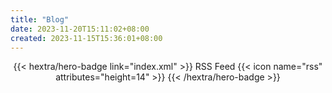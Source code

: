 ```yaml
---
title: "Blog"
date: 2023-11-20T15:11:02+08:00
created: 2023-11-15T15:36:01+08:00
---
```

<div style="text-align: center; margin-top: 1em;">
{{< hextra/hero-badge link="index.xml" >}}
  <span>RSS Feed</span>
  {{< icon name="rss" attributes="height=14" >}}
{{< /hextra/hero-badge >}}
</div>